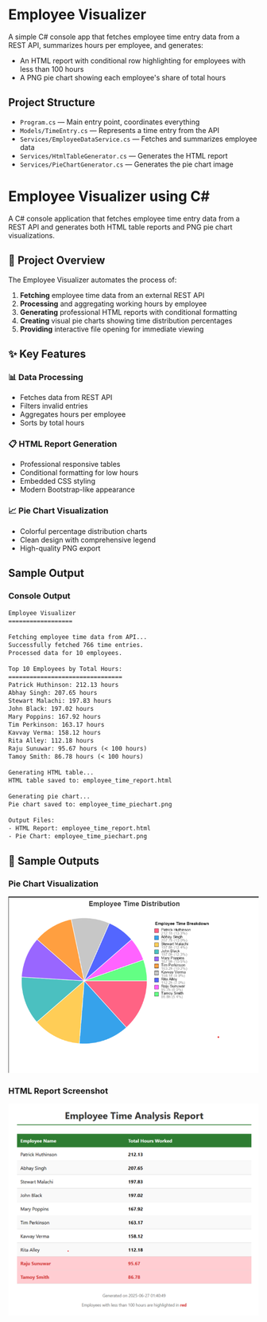 # Employee Visualizer

A simple C# console app that fetches employee time entry data from a REST API, summarizes hours per employee, and generates:
- An HTML report with conditional row highlighting for employees with less than 100 hours
- A PNG pie chart showing each employee's share of total hours

## Project Structure

- `Program.cs` — Main entry point, coordinates everything
- `Models/TimeEntry.cs` — Represents a time entry from the API
- `Services/EmployeeDataService.cs` — Fetches and summarizes employee data
- `Services/HtmlTableGenerator.cs` — Generates the HTML report
- `Services/PieChartGenerator.cs` — Generates the pie chart image

# Employee Visualizer using C#

A C# console application that fetches employee time entry data from a REST API and generates both HTML table reports and PNG pie chart visualizations.

## 🎯 Project Overview

The Employee Visualizer automates the process of:
1. **Fetching** employee time data from an external REST API
2. **Processing** and aggregating working hours by employee
3. **Generating** professional HTML reports with conditional formatting
4. **Creating** visual pie charts showing time distribution percentages
5. **Providing** interactive file opening for immediate viewing

## ✨ Key Features

### 📊 **Data Processing**
- Fetches data from REST API
- Filters invalid entries
- Aggregates hours per employee
- Sorts by total hours

### 📋 **HTML Report Generation**
- Professional responsive tables
- Conditional formatting for low hours
- Embedded CSS styling
- Modern Bootstrap-like appearance

### 📈 **Pie Chart Visualization**
- Colorful percentage distribution charts
- Clean design with comprehensive legend
- High-quality PNG export


##  Sample Output

### **Console Output**
```
Employee Visualizer
==================

Fetching employee time data from API...
Successfully fetched 766 time entries.
Processed data for 10 employees.

Top 10 Employees by Total Hours:
================================
Patrick Huthinson: 212.13 hours
Abhay Singh: 207.65 hours
Stewart Malachi: 197.83 hours
John Black: 197.02 hours
Mary Poppins: 167.92 hours
Tim Perkinson: 163.17 hours
Kavvay Verma: 158.12 hours
Rita Alley: 112.18 hours
Raju Sunuwar: 95.67 hours (< 100 hours)
Tamoy Smith: 86.78 hours (< 100 hours)

Generating HTML table...
HTML table saved to: employee_time_report.html

Generating pie chart...
Pie chart saved to: employee_time_piechart.png

Output Files:
- HTML Report: employee_time_report.html
- Pie Chart: employee_time_piechart.png
```



## 📸 Sample Outputs

### **Pie Chart Visualization**
![Employee Time Distribution Pie Chart](screenshots/piechart.png)

### **HTML Report Screenshot**
![HTML Report Table](screenshots/html.png)


